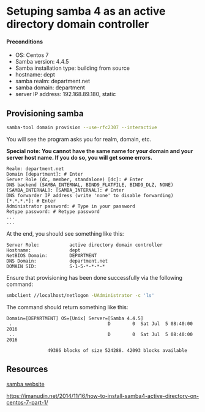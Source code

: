 Setuping samba 4 as an active directory domain controller
====


#### Preconditions
* OS: Centos 7
* Samba version: 4.4.5
* Samba installation type: building from source
* hostname: dept
* samba realm: department.net
* samba domain: department
* server IP address: 192.168.89.180, static


Provisioning samba
----
```bash
samba-tool domain provision --use-rfc2307 --interactive
```
You will see the program asks you for realm, domain, etc.

__Special note: You cannot have the same name for your domain and your server host name. If you do so, you will get some errors.__
```
Realm: department.net
Domain [department]: # Enter
Server Role (dc, member, standalone) [dc]: # Enter
DNS backend (SAMBA_INTERNAL, BIND9_FLATFILE, BIND9_DLZ, NONE) [SAMBA_INTERNAL]: [SAMBA_INTERNAL]: # Enter
DNS forwarder IP address (write 'none' to disable forwarding) [*.*.*.*]: # Enter
Administrator password: # Type in your password
Retype password: # Retype password
...
...
```
At the end, you should see something like this:
```
Server Role:           active directory domain controller
Hostname:              dept
NetBIOS Domain:        DEPARTMENT
DNS Domain:            department.net
DOMAIN SID:            S-1-5-*-*-*-*
```
Ensure that provisioning has been done successfully via the following command:
```bash
smbclient //localhost/netlogon -UAdministrator -c 'ls'
```
The command should return something like this:
```
Domain=[DEPARTMENT] OS=[Unix] Server=[Samba 4.4.5]
 .                                   D        0  Sat Jul  5 08:40:00 2016
 ..                                  D        0  Sat Jul  5 08:40:00 2016

               49386 blocks of size 524288. 42093 blocks available
```


Resources
----
[samba website](http://www.samba.org)

https://imanudin.net/2014/11/16/how-to-install-samba4-active-directory-on-centos-7-part-1/
